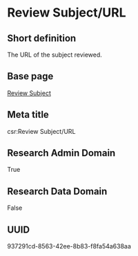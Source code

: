 # Review Subject/URL
## Short definition
The URL of the subject reviewed.
## Base page
[Review Subject](../../Objects/Review%20Subject.md)
## Meta title
csr:Review Subject/URL
## Research Admin Domain
True
## Research Data Domain
False
## UUID
937291cd-8563-42ee-8b83-f8fa54a638aa
